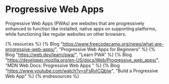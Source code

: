 # Progressive Web Apps

Progressive Web Apps (PWAs) are websites that are progressively enhanced to function like installed, native apps on supporting platforms, while functioning like regular websites on other browsers.

{% resources %}
  {% Blog "https://www.freecodecamp.org/news/what-are-progressive-web-apps/", "Progressive Web Apps for Beginners" %}
  {% Blog "https://web.dev/learn/pwa/", "Learn PWA" %}
  {% Blog "https://developer.mozilla.org/en-US/docs/Web/Progressive_web_apps/", "MDN Web Docs: Progressive Web Apps " %}
  {% Blog "https://www.youtube.com/watch?v=sFsRylCQblw", "Build a Progressive Web App" %}
{% endresources %}
